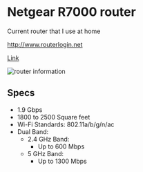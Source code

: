 # Netgear R7000 router

Current router that I use at home

http://www.routerlogin.net

[Link](https://www.netgear.com/home/wifi/routers/r7000/)

![router information](../20230308_131330.jpg)

## Specs

- 1.9 Gbps
- 1800 to 2500 Square feet
- Wi-Fi Standards: 802.11a/b/g/n/ac
- Dual Band:
  - 2.4 GHz Band:
    - Up to 600 Mbps
  - 5 GHz Band:
    - Up to 1300 Mbps